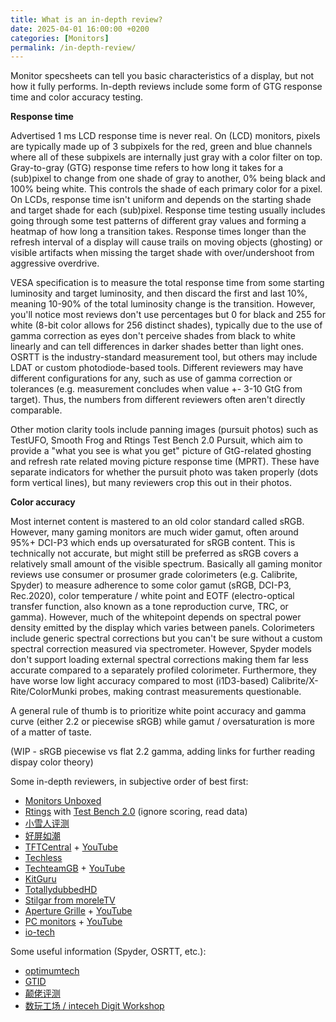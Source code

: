```yaml
---
title: What is an in-depth review?
date: 2025-04-01 16:00:00 +0200
categories: [Monitors]
permalink: /in-depth-review/
---
```


Monitor specsheets can tell you basic characteristics of a display, but not how it fully performs. In-depth reviews include some form of GTG response time and color accuracy testing.

**Response time**

Advertised 1 ms LCD response time is never real. On (LCD) monitors, pixels are typically made up of 3 subpixels for the red, green and blue channels where all of these subpixels are internally just gray with a color filter on top. Gray-to-gray (GTG) response time refers to how long it takes for a (sub)pixel to change from one shade of gray to another, 0% being black and 100% being white. This controls the shade of each primary color for a pixel. On LCDs, response time isn't uniform and depends on the starting shade and target shade for each (sub)pixel. Response time testing usually includes going through some test patterns of different gray values and forming a heatmap of how long a transition takes. Response times longer than the refresh interval of a display will cause trails on moving objects (ghosting) or visible artifacts when missing the target shade with over/undershoot from aggressive overdrive.

VESA specification is to measure the total response time from some starting luminosity and target luminosity, and then discard the first and last 10%, meaning 10-90% of the total luminosity change is the transition. However, you'll notice most reviews don't use percentages but 0 for black and 255 for white (8-bit color allows for 256 distinct shades), typically due to the use of gamma correction as eyes don't perceive shades from black to white linearly and can tell differences in darker shades better than light ones. OSRTT is the industry-standard measurement tool, but others may include LDAT or custom photodiode-based tools. Different reviewers may have different configurations for any, such as use of gamma correction or tolerances (e.g. measurement concludes when value +- 3-10 GtG from target). Thus, the numbers from different reviewers often aren't directly comparable.

Other motion clarity tools include panning images (pursuit photos) such as TestUFO, Smooth Frog and Rtings Test Bench 2.0 Pursuit, which aim to provide a "what you see is what you get" picture of GtG-related ghosting and refresh rate related moving picture response time (MPRT). These have separate indicators for whether the pursuit photo was taken properly (dots form vertical lines), but many reviewers crop this out in their photos.

**Color accuracy**

Most internet content is mastered to an old color standard called sRGB. However, many gaming monitors are much wider gamut, often around 95%+ DCI-P3 which ends up oversaturated for sRGB content. This is technically not accurate, but might still be preferred as sRGB covers a relatively small amount of the visible spectrum. Basically all gaming monitor reviews use consumer or prosumer grade colorimeters (e.g. Calibrite, Spyder) to measure adherence to some color gamut (sRGB, DCI-P3, Rec.2020), color temperature / white point and  EOTF (electro-optical transfer function, also known as a tone reproduction curve, TRC, or gamma). However, much of the whitepoint depends on spectral power density emitted by the display which varies between panels. Colorimeters include generic spectral corrections but you can't be sure without a custom spectral correction measured via spectrometer. However, Spyder models don't support loading external spectral corrections making them far less accurate compared to a separately profiled colorimeter. Furthermore, they have worse low light accuracy compared to most (i1D3-based) Calibrite/X-Rite/ColorMunki probes, making contrast measurements questionable.

A general rule of thumb is to prioritize white point accuracy and gamma curve (either 2.2 or piecewise sRGB) while gamut / oversaturation is more of a matter of taste.

(WIP - sRGB piecewise vs flat 2.2 gamma, adding links for further reading dispay color theory)

Some in-depth reviewers, in subjective order of best first:
- [Monitors Unboxed](<https://www.youtube.com/@monitorsunboxed>)
- [Rtings](<https://www.rtings.com/monitor>) with [Test Bench 2.0](<https://www.rtings.com/monitor/learn/research/pursuit-photo>) (ignore scoring, read data)
- [小雪人评测](<https://www.youtube.com/@%E5%B0%8F%E9%9B%AA%E4%BA%BA%E8%AF%84%E6%B5%8B>)
- [好屏如潮](<https://space.bilibili.com/700608201/>)
- [TFTCentral](<https://tftcentral.co.uk/>) + [YouTube](<https://www.youtube.com/@tftcentral>)
- [Techless](<https://www.youtube.com/@techlessYT>)
- [TechteamGB](<https://techteamgb.co.uk/category/content/reviews/monitors/>) + [YouTube](<https://www.youtube.com/@TechteamGB>)
- [KitGuru](<http://www.kitguru.net/reviews/?category_name=monitors>)
- [TotallydubbedHD](<https://www.youtube.com/@TotallydubbedHD>)
- [Stilgar from moreleTV](<https://www.youtube.com/@MoreleTV>)
- [Aperture Grille](<https://aperturegrille.com/reviews/>) + [YouTube](<https://www.youtube.com/@ApertureGrille>)
- [PC monitors](<https://pcmonitors.info/reviews/>) + [YouTube](<https://www.youtube.com/@PCMonitors>)
- [io-tech](<https://www.io-tech.fi/category/artikkelit/naytot/>)

Some useful information (Spyder, OSRTT, etc.):
- [optimumtech](<https://www.youtube.com/@optimumtech>)
- [GTID](<https://www.youtube.com/@GTID>)
- [颠佬评测](<https://space.bilibili.com/12145493/>)
- [数玩工场 / inteceh Digit Workshop](<https://www.youtube.com/@cgbdw>)
